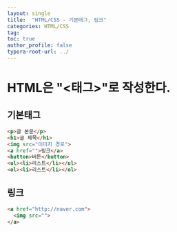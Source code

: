 ```yaml
---
layout: single
title:  "HTML/CSS - 기본태그, 링크"
categories: HTML/CSS
tag: 
toc: true
author_profile: false
typora-root-url: ../
---
```



# HTML은 "<태그>"로 작성한다.

## 기본태그
```html
<p>글 본문</p>
<h1>글 제목</h1>
<img src="이미지 경로">
<a href="">링크</a>
<button>버튼</button>
<ul><li>리스트</li></ul>
<ol><li>리스트</li></ol>
```

## 링크
```html
<a href="http://naver.com">
  <img src="">
</a>
```